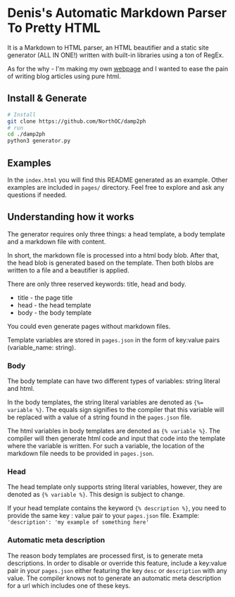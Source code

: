 # Denis's Automatic Markdown Parser To Pretty HTML

It is a Markdown to HTML parser, an HTML beautifier and a static site generator (ALL IN ONE!) written with built-in libraries using a ton of RegEx.

As for the why - I'm making my own [webpage](https://www.denislisunov.xyz) and I wanted to ease the pain of writing blog articles using pure html.

## Install & Generate

``` bash
# Install
git clone https://github.com/NorthOC/damp2ph
# run
cd ./damp2ph
python3 generator.py
```

## Examples

In the `index.html` you will find this README generated as an example. Other examples are included in `pages/` directory. Feel free to explore and ask any questions if needed.

## Understanding how it works

The generator requires only three things: a head template, a body template and a markdown file with content.

In short, the markdown file is processed into a html body blob. After that, the head blob is generated based on the template. Then both blobs are written to a file and a beautifier is applied.

There are only three reserved keywords: title, head and body.

* title - the page title
* head - the head template
* body - the body template

You could even generate pages without markdown files.

Template variables are stored in `pages.json` in the form of key:value pairs (variable_name: string). 

### Body

The body template can have two different types of variables: string literal and html. 

In the body templates, the string literal variables are denoted as `{%= variable %}`. The equals sign signifies to the compiler that this variable will be replaced with a value of a string found in the `pages.json` file.

The html variables in body templates are denoted as `{% variable %}`. The compiler will then generate html code and input that code into the template where the variable is written. For such a variable, the location of the markdown file needs to be provided in `pages.json`.

### Head

The head template only supports string literal variables, however, they are denoted as `{% variable %}`. This design is subject to change.

If your head template contains the keyword `{% description %}`, you need to provide the same key : value pair to your `pages.json` file. Example: `'description': 'my example of something here'`

### Automatic meta description

The reason body templates are processed first, is to generate meta descriptions. In order to disable or override this feature, include a key:value pair in your `pages.json` either featuring the key `desc` or `description` with any value. The compiler knows not to generate an automatic meta description for a url which includes one of these keys.